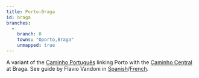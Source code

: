 ```yaml
---
title: Porto-Braga
id: braga
branches:
  -
    branch: 0
    towns: "Oporto,Braga"
    unmapped: true
---
```


A variant of the [Caminho Português][0] linking Porto with the [Caminho Central][1] at Braga. See guide by Flavio Vandoni in [Spanish][2]/[French][3].

[0]: portugues.html
[1]: guimaraes.html
[2]: http://www.caminador.es/wp-content/uploads/2010/12/porto-braga-pontedelima.pdf
[3]: http://www.xacobeo.fr/ZE4.07.Por-San_Van.htm